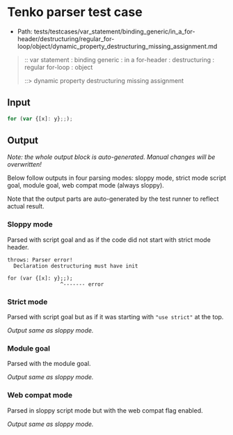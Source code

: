 # Tenko parser test case

- Path: tests/testcases/var_statement/binding_generic/in_a_for-header/destructuring/regular_for-loop/object/dynamic_property_destructuring_missing_assignment.md

> :: var statement : binding generic : in a for-header : destructuring : regular for-loop : object
>
> ::> dynamic property destructuring missing assignment

## Input


`````js
for (var {[x]: y};;);
`````

## Output

_Note: the whole output block is auto-generated. Manual changes will be overwritten!_

Below follow outputs in four parsing modes: sloppy mode, strict mode script goal, module goal, web compat mode (always sloppy).

Note that the output parts are auto-generated by the test runner to reflect actual result.

### Sloppy mode

Parsed with script goal and as if the code did not start with strict mode header.

`````
throws: Parser error!
  Declaration destructuring must have init

for (var {[x]: y};;);
                 ^------- error
`````

### Strict mode

Parsed with script goal but as if it was starting with `"use strict"` at the top.

_Output same as sloppy mode._

### Module goal

Parsed with the module goal.

_Output same as sloppy mode._

### Web compat mode

Parsed in sloppy script mode but with the web compat flag enabled.

_Output same as sloppy mode._
